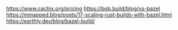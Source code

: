 
https://www.cachix.org/pricing
https://bob.build/blog/vs-bazel
https://mmapped.blog/posts/17-scaling-rust-builds-with-bazel.html
https://earthly.dev/blog/bazel-build/